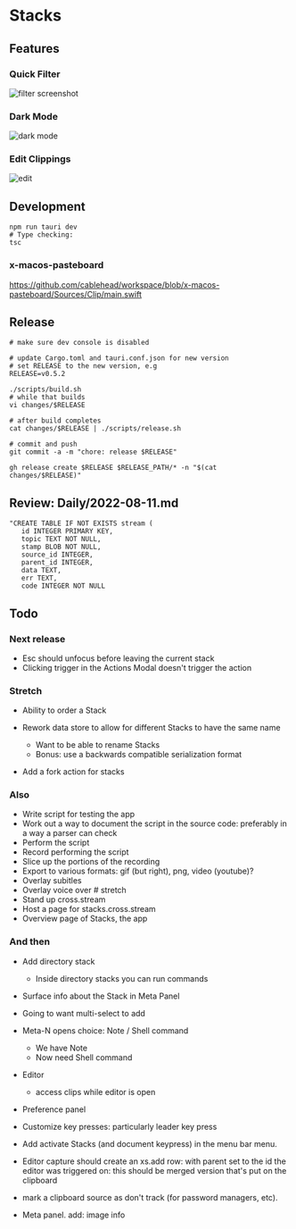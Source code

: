 # Stacks

## Features

### Quick Filter

![filter screenshot](./docs/screenshots/filter.webp)

### Dark Mode

![dark mode](./docs/screenshots/dark-mode.webp)

### Edit Clippings

![edit](./docs/screenshots/edit.webp)

## Development

```
npm run tauri dev
# Type checking:
tsc
```

### x-macos-pasteboard

https://github.com/cablehead/workspace/blob/x-macos-pasteboard/Sources/Clip/main.swift

## Release

```
# make sure dev console is disabled

# update Cargo.toml and tauri.conf.json for new version
# set RELEASE to the new version, e.g
RELEASE=v0.5.2

./scripts/build.sh
# while that builds
vi changes/$RELEASE

# after build completes
cat changes/$RELEASE | ./scripts/release.sh

# commit and push
git commit -a -m "chore: release $RELEASE"

gh release create $RELEASE $RELEASE_PATH/* -n "$(cat changes/$RELEASE)"
```

## Review: Daily/2022-08-11.md

```
"CREATE TABLE IF NOT EXISTS stream (
   id INTEGER PRIMARY KEY,
   topic TEXT NOT NULL,
   stamp BLOB NOT NULL,
   source_id INTEGER,
   parent_id INTEGER,
   data TEXT,
   err TEXT,
   code INTEGER NOT NULL
```

## Todo

### Next release

- Esc should unfocus before leaving the current stack
- Clicking trigger in the Actions Modal doesn't trigger the action

### Stretch

- Ability to order a Stack

- Rework data store to allow for different Stacks to have the same name
    - Want to be able to rename Stacks
    - Bonus: use a backwards compatible serialization format
- Add a fork action for stacks

### Also

- Write script for testing the app
- Work out a way to document the script in the source code: preferably in a way
  a parser can check
- Perform the script
- Record performing the script
- Slice up the portions of the recording
- Export to various formats: gif (but right), png, video (youtube)?
- Overlay subitles
- Overlay voice over # stretch
- Stand up cross.stream
- Host a page for stacks.cross.stream
- Overview page of Stacks, the app

### And then

- Add directory stack
    - Inside directory stacks you can run commands

- Surface info about the Stack in Meta Panel

- Going to want multi-select to add

- Meta-N opens choice: Note / Shell command
    - We have Note
    - Now need Shell command

- Editor
    - access clips while editor is open

- Preference panel

- Customize key presses: particularly leader key press
- Add activate Stacks (and document keypress) in the menu bar menu.

- Editor capture should create an xs.add row: with parent set to the id the
  editor was triggered on: this should be merged version that's put on the
  clipboard

- mark a clipboard source as don't track (for password managers, etc).

- Meta panel. add: image info

